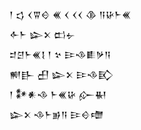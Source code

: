 <div class='block'>
<div class='line'>𒁹 𒌓 𒌋𒐊𒄰 𒌍 𒌋 𒌋𒌋 𒆠 𒀀𒄩𒈨𒌍</div>
<div class='line'>𒅆𒈨 𒇽𒉽 𒆗𒉡</div>
<div class='line'>𒄑𒆪𒈨𒌍𒋙 𒁹 𒆳 𒄿𒈾𒀾𒃻𒀀</div>
<div class='line'>𒆍𒃲 𒌷 𒇽𒉽 𒄿𒈾𒃼</div>
<div class='line'>𒁹 𒀯𒀭𒈾 𒈨𒌍𒄩 𒅎𒈽</div>
<div class='line'>𒇽𒉽 𒈾𒈨𒂊𒀀 𒄿𒄰𒈩</div>
</div>